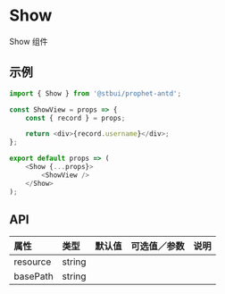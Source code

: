 # Show

Show 组件

## 示例

```js
import { Show } from '@stbui/prophet-antd';

const ShowView = props => {
    const { record } = props;

    return <div>{record.username}</div>;
};

export default props => (
    <Show {...props}>
        <ShowView />
    </Show>
);
```

## API

| 属性     | 类型   | 默认值 | 可选值／参数 | 说明 |
| :------- | :----- | :----- | :----------- | :--- |
| resource | string |        |              |      |
| basePath | string |        |              |      |
